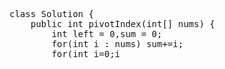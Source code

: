 <pre>
class Solution {
    public int pivotIndex(int[] nums) {
        int left = 0,sum = 0;
        for(int i : nums) sum+=i;
        for(int i=0;i<nums.length;i++){
            sum-=nums[i];
            if(left==sum) return i;
            left+=nums[i];
        }
        return -1;
    }
}
</pre>
